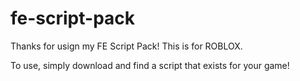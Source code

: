 # fe-script-pack

Thanks for usign my FE Script Pack!
This is for ROBLOX.


To use, simply download and find a script that exists for your game!
